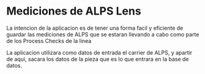 Mediciones de ALPS Lens
=======================

La intencion de la aplicacion es de tener una forma facil y eficiente de guardar las mediciones de ALPS que se estaran llevando a cabo como parte de los Process Checks de la linea

La aplicacion utilizara como datos de entrada el carrier de ALPS, y apartir de aqui, sacara los datos de la pieza que es lo que entrara en la base de datos.

